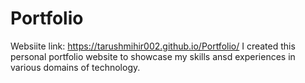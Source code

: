 # Portfolio
Websiite link: https://tarushmihir002.github.io/Portfolio/
I created this personal portfolio website to showcase my skills ansd experiences in various domains  of technology. 
